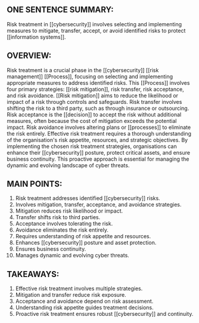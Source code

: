 ## ONE SENTENCE SUMMARY:
Risk treatment in [[cybersecurity]] involves selecting and implementing measures to mitigate, transfer, accept, or avoid identified risks to protect [[information systems]].

## OVERVIEW:
Risk treatment is a crucial phase in the [[cybersecurity]] [[risk management]] [[Process]], focusing on selecting and implementing appropriate measures to address identified risks. This [[Process]] involves four primary strategies: [[risk mitigation]], risk transfer, risk acceptance, and risk avoidance. [[Risk mitigation]] aims to reduce the likelihood or impact of a risk through controls and safeguards. Risk transfer involves shifting the risk to a third party, such as through insurance or outsourcing. Risk acceptance is the [[decision]] to accept the risk without additional measures, often because the cost of mitigation exceeds the potential impact. Risk avoidance involves altering plans or [[processes]] to eliminate the risk entirely. Effective risk treatment requires a thorough understanding of the organisation's risk appetite, resources, and strategic objectives. By implementing the chosen risk treatment strategies, organisations can enhance their [[cybersecurity]] posture, protect critical assets, and ensure business continuity. This proactive approach is essential for managing the dynamic and evolving landscape of cyber threats.

## MAIN POINTS:
1. Risk treatment addresses identified [[cybersecurity]] risks.
2. Involves mitigation, transfer, acceptance, and avoidance strategies.
3. Mitigation reduces risk likelihood or impact.
4. Transfer shifts risk to third parties.
5. Acceptance involves tolerating the risk.
6. Avoidance eliminates the risk entirely.
7. Requires understanding of risk appetite and resources.
8. Enhances [[cybersecurity]] posture and asset protection.
9. Ensures business continuity.
10. Manages dynamic and evolving cyber threats.

## TAKEAWAYS:
1. Effective risk treatment involves multiple strategies.
2. Mitigation and transfer reduce risk exposure.
3. Acceptance and avoidance depend on risk assessment.
4. Understanding risk appetite guides treatment decisions.
5. Proactive risk treatment ensures robust [[cybersecurity]] and continuity.